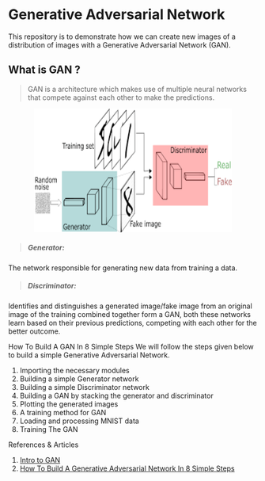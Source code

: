 # Generative Adversarial Network
This repository is to demonstrate how we can create new images of a distribution of images with a Generative Adversarial Network (GAN).


## What is GAN ?
> GAN is a architecture which makes use of multiple neural networks that compete against each other to make the predictions.


<p  align="center"><img src="gan.png" alt="Coder GIF" width="400" height="250">

> ##### Generator:
The network responsible for generating new data from training a data.

> ##### Discriminator:
Identifies and distinguishes a generated image/fake image from an original image of the training combined together form a GAN, both these networks learn based on their previous predictions, competing with each other for the better outcome.


How To Build A GAN In 8 Simple Steps
We will follow the steps given below to build a simple Generative Adversarial Network.

1. Importing the necessary modules
2. Building a simple Generator network
3. Building a simple Discriminator network
4. Building a GAN by stacking the generator and discriminator
5. Plotting the generated images
6. A training method for GAN
7. Loading and processing MNIST data
8. Training The GAN

References & Articles
1. [Intro to GAN](https://gkadusumilli.github.io/Intro_to_GAN/)
2. [How To Build A Generative Adversarial Network In 8 Simple Steps](https://analyticsindiamag.com/how-to-build-a-generative-adversarial-network-in-8-simple-steps/)

